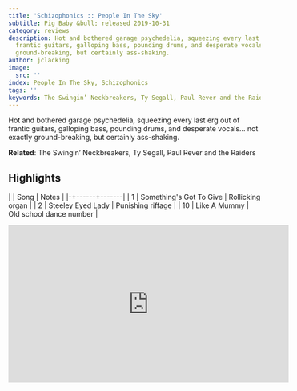 ```yaml
---
title: 'Schizophonics :: People In The Sky'
subtitle: Pig Baby &bull; released 2019-10-31
category: reviews
description: Hot and bothered garage psychedelia, squeezing every last erg out of
  frantic guitars, galloping bass, pounding drums, and desperate vocals… not exactly
  ground-breaking, but certainly ass-shaking.
author: jclacking
image:
  src: ''
index: People In The Sky, Schizophonics
tags: ''
keywords: The Swingin’ Neckbreakers, Ty Segall, Paul Rever and the Raiders, Pig Baby
---
```

Hot and bothered garage psychedelia, squeezing every last erg out of frantic guitars, galloping bass, pounding drums, and desperate vocals… not exactly ground-breaking, but certainly ass-shaking.<!--more-->

**Related**: The Swingin’ Neckbreakers, Ty Segall, Paul Rever and the Raiders

## Highlights

| | Song | Notes |
|-+------+-------|
| 1 | Something's Got To Give | Rollicking organ |
| 2 | Steeley Eyed Lady | Punishing riffage |
| 10 | Like A Mummy  | Old school dance number |

<div class="tlo-detail-video"><iframe width="560" height="315" src="https://www.youtube.com/embed/DnGP6xKn_ws" frameborder="0" allow="autoplay; encrypted-media" allowfullscreen></iframe></div>

